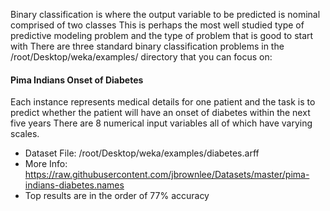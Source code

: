 Binary classification is where the output variable to be predicted is nominal comprised of two
classes This is perhaps the most well studied type of predictive modeling problem and the type
of problem that is good to start with There are three standard binary classification problems
in the /root/Desktop/weka/examples/ directory that you can focus on:

#### Pima Indians Onset of Diabetes
Each instance represents medical details for one patient and the task is to predict whether the
patient will have an onset of diabetes within the next five years There are 8 numerical input variables all of which have varying scales.

- Dataset File: /root/Desktop/weka/examples/diabetes.arff
- More Info: https://raw.githubusercontent.com/jbrownlee/Datasets/master/pima-indians-diabetes.names
- Top results are in the order of 77% accuracy

